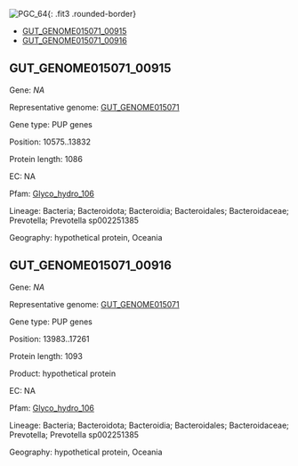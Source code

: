 ![PGC_64](../static/images/Clusters_figure/PGC_64.jpg){: .fit3 .rounded-border}

<ul id="myTab" class="nav nav-tabs">
  <li class="active">
        <a href="#tab1" data-toggle="tab">GUT_GENOME015071_00915</a>
  </li>
<li><a href="#tab2" data-toggle="tab">GUT_GENOME015071_00916</a></li>
</ul>

<div id="myTabContent" class="tab-content">
  <div class="tab-pane fade in active" id="tab1">

<h2 id="GUT_GENOME015071_00915">GUT_GENOME015071_00915</h2>
<p>Gene: <em>NA</em>
<p>Representative genome: <a href="https://www.ebi.ac.uk/metagenomics/genomes/MGYG-HGUT-04371">GUT_GENOME015071</a></p>
<p>Gene type: PUP genes</p>
<p>Position: 10575..13832</p>
<p>Protein length: 1086</p>
<p>EC: NA</p>
<p>Pfam: <a href="http://pfam.xfam.org/family/Glyco_hydro_106">Glyco_hydro_106</a></p>

<p>Lineage: Bacteria; Bacteroidota; Bacteroidia; Bacteroidales; Bacteroidaceae; Prevotella; Prevotella sp002251385</p>
<p>Geography: hypothetical protein, Oceania</p>
  </div>

  <div class="tab-pane fade" id="tab2">

<h2 id="GUT_GENOME015071_00916">GUT_GENOME015071_00916</h2>
<p>Gene: <em>NA</em></p>
<p>Representative genome: <a href="https://www.ebi.ac.uk/metagenomics/genomes/MGYG-HGUT-04371">GUT_GENOME015071</a></p>
<p>Gene type: PUP genes</p>
<p>Position: 13983..17261</p>
<p>Protein length: 1093</p>
<p>Product: hypothetical protein</p>
<p>EC: NA</p>
<p>Pfam: <a href="http://pfam.xfam.org/family/Glyco_hydro_106">Glyco_hydro_106</a></p>

<p>Lineage: Bacteria; Bacteroidota; Bacteroidia; Bacteroidales; Bacteroidaceae; Prevotella; Prevotella sp002251385</p>
<p>Geography: hypothetical protein, Oceania</p>

  </div>
</div>

